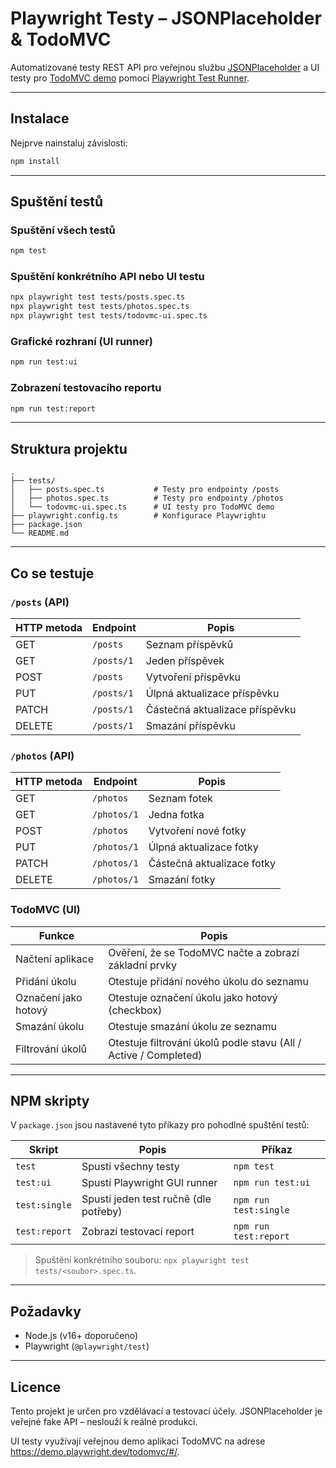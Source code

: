 # Playwright Testy – JSONPlaceholder & TodoMVC

Automatizované testy REST API pro veřejnou službu [JSONPlaceholder](https://jsonplaceholder.typicode.com/) a UI testy pro [TodoMVC demo](https://demo.playwright.dev/todomvc/#/) pomocí [Playwright Test Runner](https://playwright.dev/test).

---

## Instalace

Nejprve nainstaluj závislosti:

```bash
npm install
```

---

## Spuštění testů

### Spuštění všech testů

```bash
npm test
```

### Spuštění konkrétního API nebo UI testu

```bash
npx playwright test tests/posts.spec.ts
npx playwright test tests/photos.spec.ts
npx playwright test tests/todovmc-ui.spec.ts
```

### Grafické rozhraní (UI runner)

```bash
npm run test:ui
```

### Zobrazení testovacího reportu

```bash
npm run test:report
```

---

## Struktura projektu

```
.
├── tests/
│   ├── posts.spec.ts           # Testy pro endpointy /posts
│   ├── photos.spec.ts          # Testy pro endpointy /photos
│   └── todovmc-ui.spec.ts      # UI testy pro TodoMVC demo
├── playwright.config.ts        # Konfigurace Playwrightu
├── package.json
└── README.md
```

---

## Co se testuje

### `/posts` (API)

| HTTP metoda | Endpoint   | Popis                          |
| ----------- | ---------- | ------------------------------ |
| GET         | `/posts`   | Seznam příspěvků               |
| GET         | `/posts/1` | Jeden příspěvek                |
| POST        | `/posts`   | Vytvoření příspěvku            |
| PUT         | `/posts/1` | Úlpná aktualizace příspěvku    |
| PATCH       | `/posts/1` | Částečná aktualizace příspěvku |
| DELETE      | `/posts/1` | Smazání příspěvku              |

### `/photos` (API)

| HTTP metoda | Endpoint    | Popis                      |
| ----------- | ----------- | -------------------------- |
| GET         | `/photos`   | Seznam fotek               |
| GET         | `/photos/1` | Jedna fotka                |
| POST        | `/photos`   | Vytvoření nové fotky       |
| PUT         | `/photos/1` | Úlpná aktualizace fotky    |
| PATCH       | `/photos/1` | Částečná aktualizace fotky |
| DELETE      | `/photos/1` | Smazání fotky              |

### TodoMVC (UI)

| Funkce                | Popis                                                                 |
|-----------------------|-----------------------------------------------------------------------|
| Načtení aplikace      | Ověření, že se TodoMVC načte a zobrazí základní prvky                 |
| Přidání úkolu         | Otestuje přidání nového úkolu do seznamu                              |
| Označení jako hotový  | Otestuje označení úkolu jako hotový (checkbox)                       |
| Smazání úkolu         | Otestuje smazání úkolu ze seznamu                                     |
| Filtrování úkolů      | Otestuje filtrování úkolů podle stavu (All / Active / Completed)      |

---

## NPM skripty

V `package.json` jsou nastavené tyto příkazy pro pohodlné spuštění testů:

| Skript        | Popis                                 | Příkaz                |
| ------------- | ------------------------------------- | --------------------- |
| `test`        | Spustí všechny testy                  | `npm test`            |
| `test:ui`     | Spustí Playwright GUI runner          | `npm run test:ui`     |
| `test:single` | Spustí jeden test ručně (dle potřeby) | `npm run test:single` |
| `test:report` | Zobrazí testovací report              | `npm run test:report` |

>  Spuštění konkrétního souboru: `npx playwright test tests/<soubor>.spec.ts`.

---

## Požadavky

* Node.js (v16+ doporučeno)
* Playwright (`@playwright/test`)

---

## Licence

Tento projekt je určen pro vzdělávací a testovací účely. JSONPlaceholder je veřejné fake API – neslouží k reálné produkci.

UI testy využívají veřejnou demo aplikaci TodoMVC na adrese https://demo.playwright.dev/todomvc/#/.

